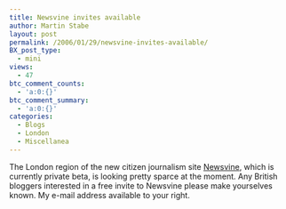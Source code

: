 ```yaml
---
title: Newsvine invites available
author: Martin Stabe
layout: post
permalink: /2006/01/29/newsvine-invites-available/
BX_post_type:
  - mini
views:
  - 47
btc_comment_counts:
  - 'a:0:{}'
btc_comment_summary:
  - 'a:0:{}'
categories:
  - Blogs
  - London
  - Miscellanea
---
```

The London region of the new citizen journalism site [Newsvine][1], which is currently private beta, is looking pretty sparce at the moment. Any British bloggers interested in a free invite to Newsvine please make yourselves known. My e-mail address available to your right.

 [1]: http://london.newsvine.com/